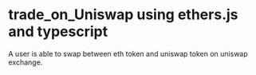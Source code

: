 # trade_on_Uniswap using ethers.js and typescript
A user is able to swap between eth token and uniswap token on uniswap exchange.
